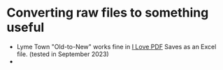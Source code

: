 # Converting raw files to something useful

* Lyme Town "Old-to-New" works fine in [I Love PDF](https://www.ilovepdf.com) Saves as an Excel file. (tested in September 2023)
* 
